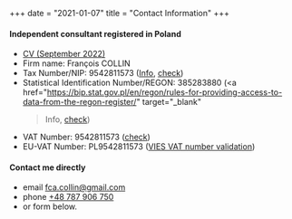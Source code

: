 +++
date = "2021-01-07"
title = "Contact Information"
+++


#### Independent consultant registered in Poland

- <a href="../doc/FCA_COLLIN_CV.pdf" target="_blank"> CV (September 2022)</a>
- Firm name: François COLLIN
- Tax Number/NIP: 9542811573 (<a href="https://www.biznes.gov.pl/en/firma/doing-business-in-poland/cooperation-with-contractors-and-consumers/how-to-find-information-about-an-entrepreneur" target="_blank">Info</a>, <a href="https://prod.ceidg.gov.pl/ceidg/ceidg.public.ui/Search.aspx" target="_blank">check</a>)
- Statistical Identification Number/REGON: 385283880 (<a
    href="https://bip.stat.gov.pl/en/regon/rules-for-providing-access-to-data-from-the-regon-register/" target="_blank"
    >Info</a>, <a href="https://wyszukiwarkaregon.stat.gov.pl/appBIR/index.aspx" target="_blank">check</a>)
- VAT Number: 9542811573 (<a href="https://www.podatki.gov.pl/wykaz-podatnikow-vat-wyszukiwarka" target="_blank">check</a>)<br>
- EU-VAT Number: PL9542811573 (<a href="https://ec.europa.eu/taxation_customs/vies/vatRequest.html" target="_blank">VIES VAT number validation</a>)<br>


#### Contact me directly

- email <a href="mailto:fca.collin@gmail.com">fca.collin@gmail.com</a>
- phone <a href="tel:0048787906750">+48 787 906 750</a><br>
- or form below.

